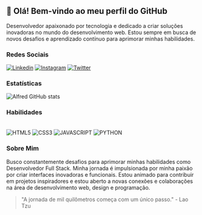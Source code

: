 ## 👋 Olá! Bem-vindo ao meu perfil do GitHub

Desenvolvedor apaixonado por tecnologia e dedicado a criar soluções inovadoras no mundo do desenvolvimento web. Estou sempre em busca de novos desafios e aprendizado contínuo para aprimorar minhas habilidades.

### Redes Sociais

[![Linkedin](https://img.shields.io/badge/LinkedIn-0077B5?style=for-the-badge&logo=linkedin&logoColor=white)](https://www.linkedin.com/in/alfred-micael-58a18326a/)
[![Instagram](https://img.shields.io/badge/Instagram-E4405F?style=for-the-badge&logo=instagram&logoColor=white)](https://www.instagram.com/alfredmicael/)
[![Twitter](https://img.shields.io/badge/Twitter-1DA1F2?style=for-the-badge&logo=twitter&logoColor=white)](https://twitter.com/devalfredinho)

### Estatísticas

![Alfred GitHub stats](https://github-readme-stats.vercel.app/api?username=devalfredinho&show_icons=true&theme=dark)

### Habilidades

<div style="display: inline_block"><br/>
    <img align="center" alt="HTML5" src="https://img.shields.io/badge/HTML5-E34F26?style=for-the-badge&logo=html5&logoColor=white">
    <img align="center" alt="CSS3" src="https://img.shields.io/badge/CSS3-1572B6?style=for-the-badge&logo=css3&logoColor=white">
    <img align="center" alt="JAVASCRIPT" src="https://img.shields.io/badge/JavaScript-323330?style=for-the-badge&logo=javascript&logoColor=F7DF1E">
    <img align="center" alt="PYTHON" src="https://img.shields.io/badge/Python-14354C?style=for-the-badge&logo=python&logoColor=white">
</div>

### Sobre Mim
Busco constantemente desafios para aprimorar minhas habilidades como Desenvolvedor Full Stack. Minha jornada é impulsionada por minha paixão por criar interfaces inovadoras e funcionais. Estou animado para contribuir em projetos inspiradores e estou aberto a novas conexões e colaborações na área de desenvolvimento web, design e programação.

> "A jornada de mil quilômetros começa com um único passo." - Lao Tzu
